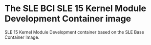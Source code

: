 # The SLE BCI SLE 15 Kernel Module Development Container image

SLE 15 Kernel Module Development container based on the SLE Base Container Image.

